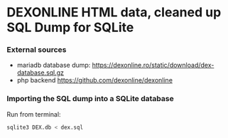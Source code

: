 # DEXONLINE HTML data, cleaned up SQL Dump for SQLite

### External sources
- mariadb database dump: https://dexonline.ro/static/download/dex-database.sql.gz
- php backend https://github.com/dexonline/dexonline

### Importing the SQL dump into a SQLite database

Run from terminal:

```bash
sqlite3 DEX.db < dex.sql
```
